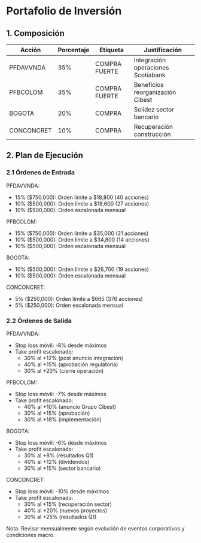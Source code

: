 # Portafolio de Inversión

## 1. Composición

| Acción | Porcentaje | Etiqueta | Justificación |
|--------|------------|----------|---------------|
| PFDAVVNDA | 35% | COMPRA FUERTE | Integración operaciones Scotiabank |
| PFBCOLOM | 35% | COMPRA FUERTE | Beneficios reorganización Cibest |
| BOGOTA | 20% | COMPRA | Solidez sector bancario |
| CONCONCRET | 10% | COMPRA | Recuperación construcción |

## 2. Plan de Ejecución

### 2.1 Órdenes de Entrada

PFDAVVNDA:
- 15% ($750,000): Orden límite a $18,800 (40 acciones)
- 10% ($500,000): Orden límite a $18,600 (27 acciones)
- 10% ($500,000): Orden escalonada mensual

PFBCOLOM:
- 15% ($750,000): Orden límite a $35,000 (21 acciones)
- 10% ($500,000): Orden límite a $34,800 (14 acciones)
- 10% ($500,000): Orden escalonada mensual

BOGOTA:
- 10% ($500,000): Orden límite a $26,700 (19 acciones)
- 10% ($500,000): Orden escalonada mensual

CONCONCRET:
- 5% ($250,000): Orden límite a $665 (376 acciones)
- 5% ($250,000): Orden escalonada mensual

### 2.2 Órdenes de Salida

PFDAVVNDA:
- Stop loss móvil: -8% desde máximos
- Take profit escalonado:
  * 30% al +12% (post anuncio integración)
  * 40% al +15% (aprobación regulatoria)
  * 30% al +20% (cierre operación)

PFBCOLOM:
- Stop loss móvil: -7% desde máximos
- Take profit escalonado:
  * 40% al +10% (anuncio Grupo Cibest)
  * 30% al +15% (aprobación)
  * 30% al +18% (implementación)

BOGOTA:
- Stop loss móvil: -6% desde máximos
- Take profit escalonado:
  * 30% al +8% (resultados Q1)
  * 40% al +12% (dividendos)
  * 30% al +15% (sector bancario)

CONCONCRET:
- Stop loss móvil: -10% desde máximos
- Take profit escalonado:
  * 30% al +15% (recuperación sector)
  * 40% al +20% (nuevos proyectos)
  * 30% al +25% (resultados Q1)

Nota: Revisar mensualmente según evolución de eventos corporativos y condiciones macro. 